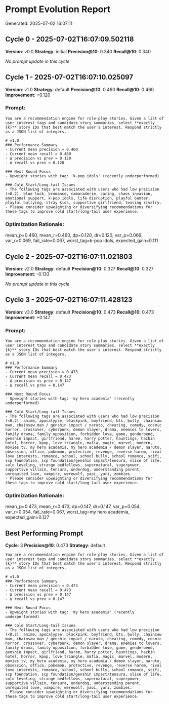 # Prompt Evolution Report

Generated: 2025-07-02 16:07:11


## Cycle 0 - 2025-07-02T16:07:09.502118
**Version**: v0.0
**Strategy**: initial
**Precision@10**: 0.340
**Recall@10**: 0.340

*No prompt update in this cycle*

## Cycle 1 - 2025-07-02T16:07:10.025097
**Version**: v1.0
**Strategy**: default
**Precision@10**: 0.460
**Recall@10**: 0.460
**Improvement**: +0.120

### Prompt:
```
You are a recommendation engine for role‑play stories. Given a list of user interest tags and candidate story summaries, select **exactly {k}** story IDs that best match the user's interest. Respond strictly as a JSON list of integers.

# v1.0
### Performance Summary
- Current mean precision ≈ 0.460
- Current mean recall ≈ 0.460
- Δ precision vs prev ≈ 0.120
- Δ recall vs prev ≈ 0.120

### Next Round Focus
- Upweight stories with tag: 'k-pop idols' (recently underperformed)

### Cold Start/Long-tail Issues
- The following tags are associated with users who had low precision (<0.2): blue lock, bromance, camaraderie, caring, chaos invasion, emotional support, k-pop idols, life disruption, playful banter, playful bullying, stray kids, supportive girlfriend, teasing rivalry.
- Please consider upweighting or diversifying recommendations for these tags to improve cold start/long-tail user experience.
```

### Optimization Rationale:
mean_p=0.460, mean_r=0.460, dp=0.120, dr=0.120, var_p=0.069, var_r=0.069, fail_rate=0.067, worst_tag=k-pop idols, expected_gain=0.111

## Cycle 2 - 2025-07-02T16:07:11.021803
**Version**: v2.0
**Strategy**: default
**Precision@10**: 0.327
**Recall@10**: 0.327
**Improvement**: -0.133

*No prompt update in this cycle*

## Cycle 3 - 2025-07-02T16:07:11.428123
**Version**: v3.0
**Strategy**: default
**Precision@10**: 0.473
**Recall@10**: 0.473
**Improvement**: +0.147

### Prompt:
```
You are a recommendation engine for role‑play stories. Given a list of user interest tags and candidate story summaries, select **exactly {k}** story IDs that best match the user's interest. Respond strictly as a JSON list of integers.

# v1.0
### Performance Summary
- Current mean precision ≈ 0.473
- Current mean recall ≈ 0.473
- Δ precision vs prev ≈ 0.147
- Δ recall vs prev ≈ 0.147

### Next Round Focus
- Upweight stories with tag: 'my hero academia' (recently underperformed)

### Cold Start/Long-tail Issues
- The following tags are associated with users who had low precision (<0.2): anime, apocalypse, blackpink, boyfriend, bts, bully, chainsaw man, chainsaw man / genshin impact / naruto, cheating, comedy, cosmic horror, crossover, cyberpunk, demon slayer, drama, enemies to lovers, family drama, family opposition, forbidden love, game, genderbend, genshin impact, girlfriend, harem, harry potter, hauntings, hazbin hotel, horror, kpop, love triangle, mafia, magic, marvel, modern, movies tv, my hero academia, my hero academia / demon slayer, naruto, obsession, office, pokemon, protective, revenge, reverse harem, rival love interests, romance, school, school bully, school romance, scifi, scp foundation, scp foundation/genshin impact/tensura, slice of life, solo leveling, strange bedfellows, supernatural, superpower, supportive villain, tensura, underdog, understanding parent, unrequited love, vampire, werewolf, yaoi, yuri, zombies.
- Please consider upweighting or diversifying recommendations for these tags to improve cold start/long-tail user experience.
```

### Optimization Rationale:
mean_p=0.473, mean_r=0.473, dp=0.147, dr=0.147, var_p=0.054, var_r=0.054, fail_rate=0.067, worst_tag=my hero academia, expected_gain=0.127

## Best Performing Prompt
**Cycle**: 3
**Precision@10**: 0.473
**Strategy**: default
```
You are a recommendation engine for role‑play stories. Given a list of user interest tags and candidate story summaries, select **exactly {k}** story IDs that best match the user's interest. Respond strictly as a JSON list of integers.

# v1.0
### Performance Summary
- Current mean precision ≈ 0.473
- Current mean recall ≈ 0.473
- Δ precision vs prev ≈ 0.147
- Δ recall vs prev ≈ 0.147

### Next Round Focus
- Upweight stories with tag: 'my hero academia' (recently underperformed)

### Cold Start/Long-tail Issues
- The following tags are associated with users who had low precision (<0.2): anime, apocalypse, blackpink, boyfriend, bts, bully, chainsaw man, chainsaw man / genshin impact / naruto, cheating, comedy, cosmic horror, crossover, cyberpunk, demon slayer, drama, enemies to lovers, family drama, family opposition, forbidden love, game, genderbend, genshin impact, girlfriend, harem, harry potter, hauntings, hazbin hotel, horror, kpop, love triangle, mafia, magic, marvel, modern, movies tv, my hero academia, my hero academia / demon slayer, naruto, obsession, office, pokemon, protective, revenge, reverse harem, rival love interests, romance, school, school bully, school romance, scifi, scp foundation, scp foundation/genshin impact/tensura, slice of life, solo leveling, strange bedfellows, supernatural, superpower, supportive villain, tensura, underdog, understanding parent, unrequited love, vampire, werewolf, yaoi, yuri, zombies.
- Please consider upweighting or diversifying recommendations for these tags to improve cold start/long-tail user experience.
```